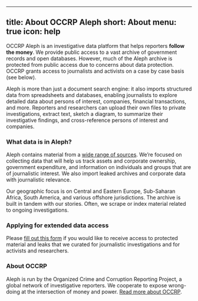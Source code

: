 <!--
SPDX-FileCopyrightText: 2022 2014-2015 Friedrich Lindenberg, <friedrich@pudo.org>, et al.
SPDX-FileCopyrightText: 2022 2016-2020 Journalism Development Network,Inc

SPDX-License-Identifier: MIT
-->

---
title: About OCCRP Aleph
short: About
menu: true
icon: help
---

OCCRP Aleph is an investigative data platform that helps reporters **follow the money**. We provide public access to a vast archive of government records and open databases. However, much of the Aleph archive is protected from public access due to concerns about data protection. OCCRP grants access to journalists and activists on a case by case basis (see below).

Aleph is more than just a document search engine: it also imports structured data from spreadsheets and databases, enabling journalists to explore detailed data about persons of interest, companies, financial transactions, and more. Reporters and researchers can upload their own files to private investigations, extract text, sketch a diagram, to summarize their investigative findings, and cross-reference persons of interest and companies.

### What data is in Aleph?

Aleph contains material from a [wide range of sources](/datasets). We’re focused on collecting data that will help us track assets and corporate ownership, government expenditure, and information on individuals and groups that are of journalistic interest. We also import leaked archives and corporate data with journalistic relevance.

Our geographic focus is on Central and Eastern Europe, Sub-Saharan Africa, South America, and various offshore jurisdictions. The archive is built in tandem with our stories. Often, we scrape or index material related to ongoing investigations.

### Applying for extended data access

Please [fill out this form](https://form.asana.com/?k=hsYmAKHX1ViTzUoe410y8Q&d=24418422500834) if you would like to receive access to protected material and leaks that we curated for journalistic investigations and for activists and researchers.

### About OCCRP

Aleph is run by the Organized Crime and Corruption Reporting Project, a global network of investigative reporters. We cooperate to expose wrong-doing at the intersection of money and power. [Read more about OCCRP](https://www.occrp.org/en/about-us).